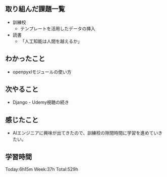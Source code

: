 ## 取り組んだ課題一覧
- 訓練校
    - テンプレートを活用したデータの挿入
- 読書
    - 「人工知能は人間を越えるか」
## わかったこと
- openpyxlモジュールの使い方
## 次やること
- Django - Udemy視聴の続き
## 感じたこと
- AIエンジニアに興味が出てきたので、訓練校の隙間時間に学習を進めていきたい。
## 学習時間
Today:6h15m Week:37h Total:529h